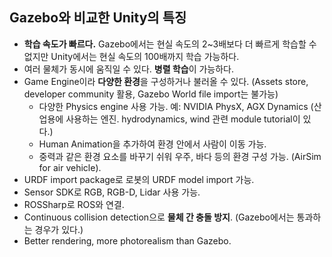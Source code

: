 ## Gazebo와 비교한 Unity의 특징
-	**학습 속도가 빠르다.** Gazebo에서는 현실 속도의 2~3배보다 더 빠르게 학습할 수 없지만 Unity에서는 현실 속도의 100배까지 학습 가능하다.
-	여러 물체가 동시에 움직일 수 있다. **병렬 학습**이 가능하다.
-	Game Engine이라 **다양한 환경**을 구성하거나 불러올 수 있다. (Assets store, developer community 활용, Gazebo World file import는 불가능)
    -	다양한 Physics engine 사용 가능. 예: NVIDIA PhysX, AGX Dynamics (산업용에 사용하는 엔진. hydrodynamics, wind 관련 module tutorial이 있다.)
    - Human Animation을 추가하여 환경 안에서 사람이 이동 가능.
    - 중력과 같은 환경 요소를 바꾸기 쉬워 우주, 바다 등의 환경 구성 가능. (AirSim for air vehicle).
-	URDF import package로 로봇의 URDF model import 가능.
-	Sensor SDK로 RGB, RGB-D, Lidar 사용 가능.
-	ROSSharp로 ROS와 연결.
-	Continuous collision detection으로 **물체 간 충돌 방지**. (Gazebo에서는 통과하는 경우가 있다.)
-	Better rendering, more photorealism than Gazebo.

